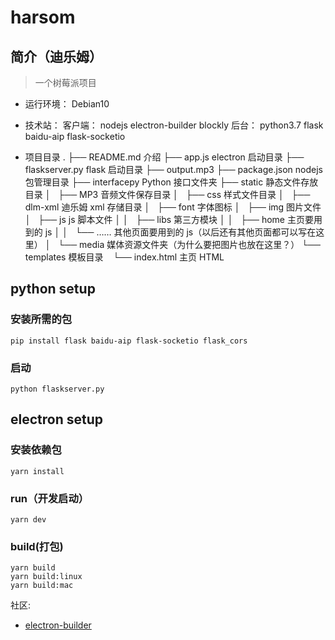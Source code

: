 # harsom


## 简介（迪乐姆）

> 一个树莓派项目

- 运行环境： Debian10

- 技术站：
	客户端：
		nodejs
		electron-builder
		blockly
	后台：
		python3.7
		flask
		baidu-aip
		flask-socketio

- 项目目录
	.
	├── README.md    	介绍
	├── app.js 			electron 启动目录
	├── flaskserver.py 	flask 启动目录
	├── output.mp3
	├── package.json 	nodejs 包管理目录
	├── interfacepy 	Python 接口文件夹
	├── static 			静态文件存放目录
	│   ├── MP3 		音频文件保存目录
	│   ├── css 		样式文件目录
	│   ├── dlm-xml 	迪乐姆 xml 存储目录
	│   ├── font 		字体图标
	│   ├── img 		图片文件
	│   ├── js 			js 脚本文件
	│	│   ├── libs 	第三方模块
	│	│   ├── home    主页要用到的 js
	│	│   └── ……    	其他页面要用到的 js（以后还有其他页面都可以写在这里）
	│   └── media 		媒体资源文件夹（为什么要把图片也放在这里？）
	└── templates 		模板目录
	    └── index.html  主页 HTML



## python setup

### 安装所需的包
```
pip install flask baidu-aip flask-socketio flask_cors
```


### 启动
```
python flaskserver.py
```




## electron setup

### 安装依赖包

```
yarn install
```

### run（开发启动）

```
yarn dev
```

### build(打包)

```
yarn build
yarn build:linux
yarn build:mac
```



社区:
- [electron-builder](https://www.electron.build)

